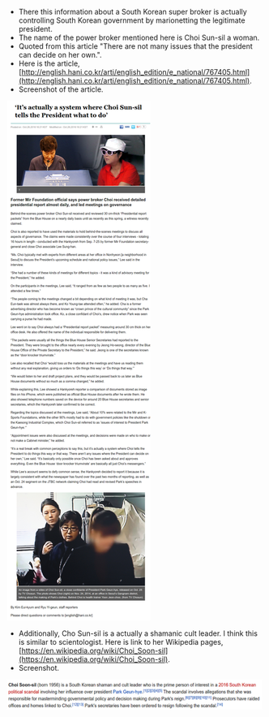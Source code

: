 * There this information about a South Korean super broker is actually controlling South Korean government by marionetting the legitimate president.
* The name of the power broker mentioned here is Choi Sun-sil a woman.
* Quoted from this article "There are not many issues that the president can decide on her own.".
* Here is the article, [http://english.hani.co.kr/arti/english_edition/e_national/767405.html](http://english.hani.co.kr/arti/english_edition/e_national/767405.html).
* Screenshot of the article.

![./20161029-1502-gmt+2-south-korean-puppet-president-1.png](./20161029-1502-gmt+2-south-korean-puppet-president-1.png)

* Additionally, Cho Sun-sil is a actually a shamanic cult leader. I think this is similar to scientologist. Here is link to her Wikipedia pages, [https://en.wikipedia.org/wiki/Choi_Soon-sil](https://en.wikipedia.org/wiki/Choi_Soon-sil).
* Screenshot.

![./20161029-1502-gmt+2-south-korean-puppet-president-2.png](./20161029-1502-gmt+2-south-korean-puppet-president-2.png)
